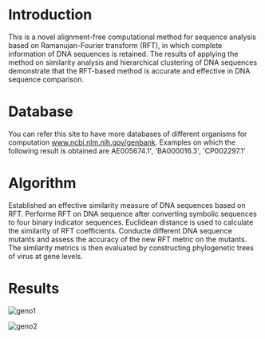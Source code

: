 # Introduction
This is a novel alignment-free computational method for sequence analysis based on Ramanujan-Fourier transform (RFT), in which complete information of DNA sequences is retained. The results of applying the method on similarity analysis and  hierarchical clustering of DNA sequences demonstrate that the  RFT-based method is accurate and effective in DNA sequence comparison.

# Database
 You can refer this site to have more databases of different organisms for computation www.ncbi.nlm.nih.gov/genbank. Examples on which the following result is obtained are AE005674.1', 'BA000016.3', 'CP002297.1'

# Algorithm
Established an effective similarity measure of DNA sequences based on RFT. Performe RFT on DNA sequence after converting symbolic sequences to four binary indicator sequences. Euclidean distance is used to calculate the similarity of RFT coefficients. Conducte different DNA sequence mutants and assess the accuracy of the new RFT metric on the mutants. The similarity metrics is then evaluated by constructing phylogenetic trees of virus at gene levels.

# Results

![geno1](https://github.com/arpiii7474/Genocode/assets/79414258/526f4617-b006-4b47-99b1-a68343e70ff6)


![geno2](https://github.com/arpiii7474/Genocode/assets/79414258/c706eb5e-e3ac-48bd-b4ef-552cca8fbacf)
